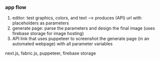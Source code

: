 ### app flow
1. editor: test graphics, colors, and text --> produces (API) url with placeholders as parameters
2. generate page: parse the parameters and design the final image (uses firebase storage for image hosting)
3. API link that uses puppeteer to screenshot the generate page (in an automated webpage) with all parameter variables

next.js, fabric.js, puppeteer, firebase storage
